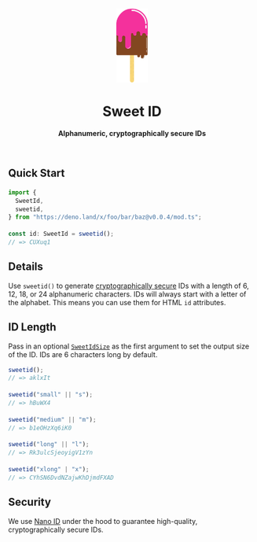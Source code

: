 <p align="center">
  <img src="assets/readme/logo.svg" alt="Logo" height="150" width="auto" />
</p>

<h1 align="center">Sweet ID</h1>

<p align="center">
  <b>Alphanumeric, cryptographically secure IDs</b>
</p>

<br />

## Quick Start

```ts
import {
  SweetId,
  sweetid,
} from "https://deno.land/x/foo/bar/baz@v0.0.4/mod.ts";

const id: SweetId = sweetid();
// => CUXuq1
```

## Details

Use `sweetid()` to generate [cryptographically secure](#security) IDs with a
length of 6, 12, 18, or 24 alphanumeric characters. IDs will always start with a
letter of the alphabet. This means you can use them for HTML `id` attributes.

## ID Length

Pass in an optional [`SweetIdSize`](./src/const.ts) as the first argument to set
the output size of the ID. IDs are 6 characters long by default.

```ts
sweetid();
// => aklxIt

sweetid("small" || "s");
// => hBuWX4

sweetid("medium" || "m");
// => b1eOHzXq6iK0

sweetid("long" || "l");
// => Rk3ulcSjeoyigV1zYn

sweetid("xlong" | "x");
// => CYhSN6DvdNZajwKhDjmdFXAD
```

## Security

We use [Nano ID](https://github.com/ai/nanoid) under the hood to guarantee
high-quality, cryptographically secure IDs.

